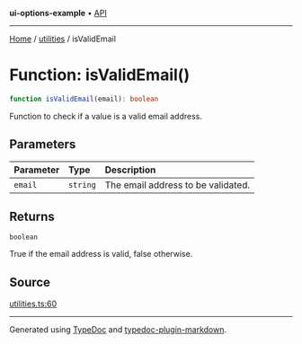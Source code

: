 **ui-options-example** • [API](../../README.md)

***

[Home](../../README.md) / [utilities](../README.md) / isValidEmail

# Function: isValidEmail()

```ts
function isValidEmail(email): boolean
```

Function to check if a value is a valid email address.

## Parameters

| Parameter | Type | Description |
| :------ | :------ | :------ |
| `email` | `string` | The email address to be validated. |

## Returns

`boolean`

True if the email address is valid, false otherwise.

## Source

[utilities.ts:60](https://github.com/tgreyuk/typedoc-plugin-markdown-examples/blob/5f3948e/examples/01-typedoc-plugin-markdown/src/utilities.ts#L60)

***

Generated using [TypeDoc](https://typedoc.org) and [typedoc-plugin-markdown](https://typedoc-plugin-markdown.org).
